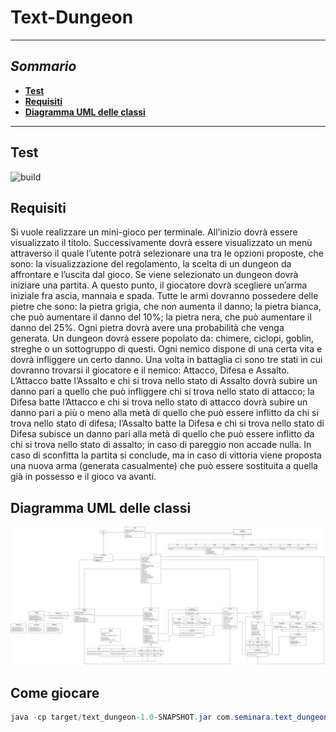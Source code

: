 # Text-Dungeon

------

## *Sommario*

- **[Test](#Test)**
- **[Requisiti](#Requisiti)**
- **[Diagramma UML delle classi](#diagramma-uml-delle-classi)**

------

## Test
![build](https://github.com/Gigi-G/text-dungeon/workflows/Java%20CI%20with%20Maven/badge.svg)

## Requisiti
Si vuole realizzare un mini-gioco per terminale. All’inizio dovrà essere visualizzato il titolo.
Successivamente dovrà essere visualizzato un menù attraverso il quale l’utente potrà selezionare una tra le
opzioni proposte, che sono: la visualizzazione del regolamento, la scelta di un dungeon da affrontare e
l’uscita dal gioco. Se viene selezionato un dungeon dovrà iniziare una partita. A questo punto, il giocatore
dovrà scegliere un’arma iniziale fra ascia, mannaia e spada. Tutte le armi dovranno possedere delle pietre
che sono: la pietra grigia, che non aumenta il danno; la pietra bianca, che può aumentare il danno del
10%; la pietra nera, che può aumentare il danno del 25%. Ogni pietra dovrà avere una probabilità che
venga generata. Un dungeon dovrà essere popolato da: chimere, ciclopi, goblin, streghe o un sottogruppo
di questi. Ogni nemico dispone di una certa vita e dovrà infliggere un certo danno.
Una volta in battaglia ci sono tre stati in cui dovranno trovarsi il giocatore e il nemico: Attacco, Difesa e
Assalto. L’Attacco batte l’Assalto e chi si trova nello stato di Assalto dovrà subire un danno pari a quello
che può infliggere chi si trova nello stato di attacco; la Difesa batte l’Attacco e chi si trova nello stato di
attacco dovrà subire un danno pari a più o meno alla metà di quello che può essere inflitto da chi si trova
nello stato di difesa; l’Assalto batte la Difesa e chi si trova nello stato di Difesa subisce un danno pari alla
metà di quello che può essere inflitto da chi si trova nello stato di assalto; in caso di pareggio non accade
nulla.
In caso di sconfitta la partita si conclude, ma in caso di vittoria viene proposta una nuova arma (generata
casualmente) che può essere sostituita a quella già in possesso e il gioco va avanti.

## Diagramma UML delle classi
![alt text](https://github.com/Gigi-G/text-dungeon/blob/master/uml/Text_Dungeon.jpg)

## Come giocare

```java
java -cp target/text_dungeon-1.0-SNAPSHOT.jar com.seminara.text_dungeon.App
```

